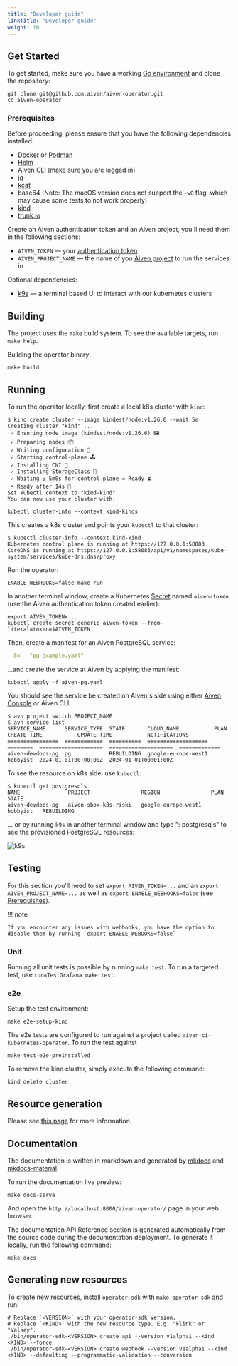 ```yaml
---
title: "Developer guide"
linkTitle: "Developer guide"
weight: 10
---
```


## Get Started

To get started, make sure you have a working [Go environment](https://golang.org/doc/install) and clone the repository:

```shell
git clone git@github.com:aiven/aiven-operator.git
cd aiven-operator
```

### Prerequisites

Before proceeding, please ensure that you have the following dependencies installed:

- [Docker](https://docs.docker.com/) or [Podman](https://podman.io/)
- [Helm](https://helm.sh/)
- [Aiven CLI](https://aiven.io/docs/tools/cli) (make sure you are logged in)
- [jq](https://jqlang.github.io/jq/)
- [kcat](https://github.com/edenhill/kcat)
- base64 (Note: The macOS version does not support the `-w0` flag, which may cause some tests to not work properly)
- [kind](https://kind.sigs.k8s.io/)
- [trunk.io](https://docs.trunk.io/)

Create an Aiven authentication token and an Aiven project, you'll need them in the following sections:

- `AIVEN_TOKEN` — your [authentication token](https://aiven.io/docs/platform/howto/create_authentication_token)
- `AIVEN_PROJECT_NAME` — the name of you [Aiven project](https://aiven.io/docs/platform/howto/manage-project) to run the services in

Optional dependencies:

- [k9s](https://k9scli.io/) — a terminal based UI to interact with our kubernetes clusters

## Building

The project uses the `make` build system. To see the available targets, run `make help`.

Building the operator binary:

```shell
make build
```

## Running

To run the operator locally, first create a local k8s cluster with `kind`:

```{ .sh .no-copy }
$ kind create cluster --image kindest/node:v1.26.6 --wait 5m
Creating cluster "kind" ...
 ✓ Ensuring node image (kindest/node:v1.26.6) 🖼
 ✓ Preparing nodes 📦
 ✓ Writing configuration 📜
 ✓ Starting control-plane 🕹️
 ✓ Installing CNI 🔌
 ✓ Installing StorageClass 💾
 ✓ Waiting ≤ 5m0s for control-plane = Ready ⏳
 • Ready after 14s 💚
Set kubectl context to "kind-kind"
You can now use your cluster with:

kubectl cluster-info --context kind-kinds
```

This creates a k8s cluster and points your `kubectl` to that cluster:

```{ .sh .no-copy }
$ kubectl cluster-info --context kind-kind
Kubernetes control plane is running at https://127.0.0.1:58083
CoreDNS is running at https://127.0.0.1:58083/api/v1/namespaces/kube-system/services/kube-dns:dns/proxy
```

Run the operator:

```shell
ENABLE_WEBHOOKS=false make run
```

In another terminal window, create a Kubernetes [Secret](https://kubernetes.io/docs/concepts/configuration/secret/)
named `aiven-token` (use the Aiven authentication token created earlier):

```{ .sh .no-copy }
export AIVEN_TOKEN=...
kubectl create secret generic aiven-token --from-literal=token=$AIVEN_TOKEN
```

Then, create a manifest for an Aiven PostgreSQL service:

```yaml title="aiven-pg.yaml"
--8<-- "pg-example.yaml"
```

...and create the service at Aiven by applying the manifest:

```shell
kubectl apply -f aiven-pg.yaml
```

You should see the service be created on Aiven's side using either [Aiven Console](https://console.aiven.io/) or Aiven CLI:

```{ .sh .no-copy }
$ avn project switch PROJECT_NAME
$ avn service list
SERVICE_NAME      SERVICE_TYPE  STATE       CLOUD_NAME           PLAN      CREATE_TIME           UPDATE_TIME           NOTIFICATIONS
================  ============  ==========  ===================  ========  ====================  ====================  =============
aiven-devdocs-pg  pg            REBUILDING  google-europe-west1  hobbyist  2024-01-01T00:00:00Z  2024-01-01T00:01:00Z
```

To see the resource on k8s side, use `kubectl`:

```{ .sh .no-copy }
$ kubectl get postgresqls
NAME               PROJECT                REGION                PLAN       STATE
aiven-devdocs-pg   aiven-sbox-k8s-riski   google-europe-west1   hobbyist   REBUILDING
```

... or by running `k9s` in another terminal window and type ": postgresqls" to see the provisioned
PostgreSQL resources:

![k9s](../assets/developer-guide-k9s.jpg)

## Testing

For this section you'll need to set `export AIVEN_TOKEN=...` and an `export AIVEN_PROJECT_NAME=...` as well as `export ENABLE_WEBHOOKS=false` (see [Prerequisites](./developer-guide.md#prerequisites)).

!!! note

    If you encounter any issues with webhooks, you have the option to disable them by running `export ENABLE_WEBOOKS=false`

### Unit

Running all unit tests is possible by running `make test`. To run a targeted test, use `run=TestGrafana make test`.

### e2e

Setup the test environment:

```shell
make e2e-setup-kind
```

The e2e tests are configured to run against a project called `aiven-ci-kubernetes-operator`. To run the test against

```shell
make test-e2e-preinstalled
```

To remove the kind cluster, simply execute the following command:

```shell
kind delete cluster
```

## Resource generation

Please see [this page](resource-generation.md) for more information.

## Documentation

The documentation is written in markdown and generated by [mkdocs](https://www.mkdocs.org/)
and [mkdocs-material](https://squidfunk.github.io/mkdocs-material/).

To run the documentation live preview:

```shell
make docs-serve
```

And open the `http://localhost:8000/aiven-operator/` page in your web browser.

The documentation API Reference section is generated automatically from
the source code during the documentation deployment. To generate it locally, run the following command:

```shell
make docs
```

## Generating new resources

To create new resources, install `operator-sdk` with `make operator-sdk` and run:

```shell
# Replace `<VERSION>` with your operator-sdk version.
# Replace `<KIND>` with the new resource type. E.g. "Flink" or "Valkey".
./bin/operator-sdk-<VERSION> create api --version v1alpha1 --kind <KIND> --force
./bin/operator-sdk-<VERSION> create webhook --version v1alpha1 --kind <KIND> --defaulting --programmatic-validation --conversion
```
